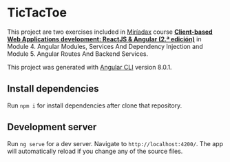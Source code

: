 # TicTacToe

This project are two exercises included in [Miríadax](https://miriadax.net/) course [**Client-based Web Applications development: ReactJS & Angular (2.ª edición)**](https://miriadax.net/web/reactangularmooc) in Module 4. Angular Modules, Services And Dependency Injection and Module 5. Angular Routes And Backend Services.

This project was generated with [Angular CLI](https://github.com/angular/angular-cli) version 8.0.1.

## Install dependencies

Run `npm i` for install dependencies after clone that repository.

## Development server

Run `ng serve` for a dev server. Navigate to `http://localhost:4200/`. The app will automatically reload if you change any of the source files.
